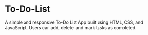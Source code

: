 # To-Do-List
A simple and responsive To-Do List App built using HTML, CSS, and JavaScript. Users can add, delete, and mark tasks as completed.
